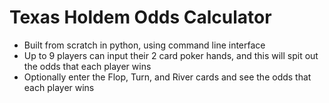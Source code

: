 # Texas Holdem Odds Calculator

* Built from scratch in python, using command line interface
* Up to 9 players can input their 2 card poker hands, and this will spit out the odds that each player wins
* Optionally enter the Flop, Turn, and River cards and see the odds that each player wins
